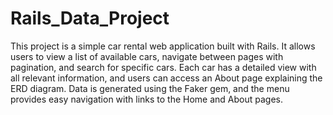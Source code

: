 # Rails_Data_Project
This project is a simple car rental web application built with Rails. It allows users to view a list of available cars, navigate between pages with pagination, and search for specific cars. Each car has a detailed view with all relevant information, and users can access an About page explaining the ERD diagram. Data is generated using the Faker gem, and the menu provides easy navigation with links to the Home and About pages.
